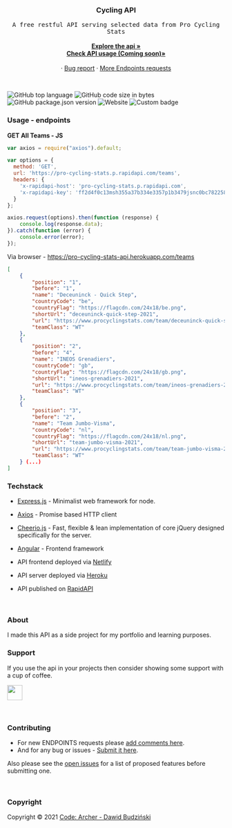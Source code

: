 <br>
<h3 align=center>Cycling API</h3>

  <p align=center>
    <samp>A free restful API serving selected data from Pro Cycling Stats</samp>
    <br />
    <br />
    <a href="https://rapidapi.com/BD4vid777/api/pro-cycling-stats/"><strong>Explore the api »</strong></a> <br>
    <a href="#" style="pointer-events: none"><strong>Check API usage (Coming soon)»</strong></a>
    <br />
    <br />
    ·
    <a href="https://github.com/BD4vid777/Cycling_API/issues">Bug report</a>
    ·
    <a href="https://github.com/BD4vid777/Cycling_API/issues/1">More Endpoints requests</a>
  </p>

<br/>

![GitHub top language](https://img.shields.io/github/languages/top/BD4vid777/Cycling_API)
![GitHub code size in bytes](https://img.shields.io/github/languages/code-size/BD4vid777/Cycling_API)
![GitHub package.json version](https://img.shields.io/github/package-json/v/BD4vid777/Cycling_API)
![Website](https://img.shields.io/website?label=Published%20at&up_message=RapidAPI&url=https%3A%2F%2Frapidapi.com%2FBD4vid777%2Fapi%2Fpro-cycling-stats%2F)
![Custom badge](https://img.shields.io/endpoint?url=https%3A%2F%2Fpro-cycling-stats-api.herokuapp.com%2FshieldsIO_Badge)

### Usage - endpoints

**GET All Teams - JS**

```javascript
var axios = require("axios").default;

var options = {
  method: 'GET',
  url: 'https://pro-cycling-stats.p.rapidapi.com/teams',
  headers: {
    'x-rapidapi-host': 'pro-cycling-stats.p.rapidapi.com',
    'x-rapidapi-key': 'ff2d4f0c13msh355a37b334e3357p1b3479jsnc0bc78225888'
  }
};

axios.request(options).then(function (response) {
	console.log(response.data);
}).catch(function (error) {
	console.error(error);
});

```

Via browser - https://pro-cycling-stats-api.herokuapp.com/teams

```json
[
    {
        "position": "1",
        "before": "1",
        "name": "Deceuninck - Quick Step",
        "countryCode": "be",
        "countryFlag": "https://flagcdn.com/24x18/be.png",
        "shortUrl": "deceuninck-quick-step-2021",
        "url": "https://www.procyclingstats.com/team/deceuninck-quick-step-2021",
        "teamClass": "WT"
    },
    {
        "position": "2",
        "before": "4",
        "name": "INEOS Grenadiers",
        "countryCode": "gb",
        "countryFlag": "https://flagcdn.com/24x18/gb.png",
        "shortUrl": "ineos-grenadiers-2021",
        "url": "https://www.procyclingstats.com/team/ineos-grenadiers-2021",
        "teamClass": "WT"
    },
    {
        "position": "3",
        "before": "2",
        "name": "Team Jumbo-Visma",
        "countryCode": "nl",
        "countryFlag": "https://flagcdn.com/24x18/nl.png",
        "shortUrl": "team-jumbo-visma-2021",
        "url": "https://www.procyclingstats.com/team/team-jumbo-visma-2021",
        "teamClass": "WT"
    } (...)
]
```

### Techstack

* [Express.js](http://expressjs.com/) - Minimalist web framework for node.
* [Axios](https://axios-http.com/) - Promise based HTTP client
* [Cheerio.js](https://cheerio.js.org/) - Fast, flexible & lean implementation of core jQuery designed specifically for the server.
* [Angular](https://angular.io/) - Frontend framework 

* API frontend deployed via [Netlify](https://www.netlify.com/)
* API server deployed via [Heroku](https://pro-cycling-stats-api.herokuapp.com/)
* API published on [RapidAPI](https://rapidapi.com/)

<br/>

### About

I made this API as a side project for my portfolio and learning purposes.


### Support

If you use the api in your projects then consider showing some support with a cup of coffee.

<a href="https://www.buymeacoffee.com/codearcher" title="Support my work"><img src="https://www.buymeacoffee.com/assets/img/guidelines/download-assets-sm-1.svg" height="35px"/></a>

<br/>

<!-- CONTRIBUTING -->
### Contributing

- For new ENDPOINTS requests please [add comments here](https://github.com/BD4vid777/Cycling_API/issues/1).
- And for any bug or issues - [Submit it here](https://github.com/BD4vid777/Cycling_API/issues).

Also please see the [open issues](https://github.com/BD4vid777/Cycling_API/issues/1) for a list of proposed features before submitting one.

<br/>

<!-- LICENSE -->
### Copyright

Copyright © 2021 [Code: Archer - Dawid Budziński](https://github.com/BD4vid777)
